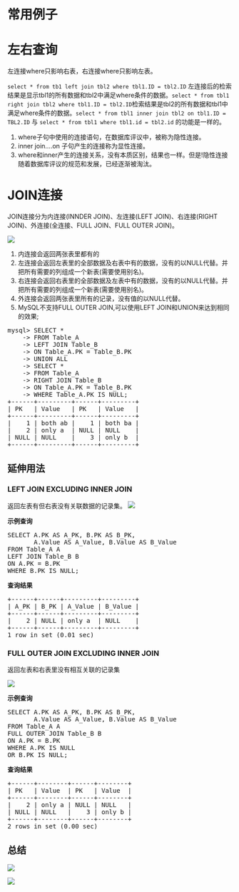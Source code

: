 # 常用例子

# 左右查询

左连接where只影响右表，右连接where只影响左表。

`select * from tb1 left join tbl2 where tbl1.ID = tbl2.ID` 左连接后的检索结果是显示tbl1的所有数据和tbl2中满足where条件的数据。`select * from tbl1 right join tbl2 where tbl1.ID = tbl2.ID`检索结果是tbl2的所有数据和tbl1中满足where条件的数据。`select * from tbl1 inner join tbl2 on tbl1.ID = TBL2.ID` 与 `select * from tbl1 where tbl1.id = tbl2.id` 的功能是一样的。

1. where子句中使用的连接语句，在数据库评议中，被称为隐性连接。
2. inner join....on 子句产生的连接称为显性连接。
3. where和inner产生的连接关系，没有本质区别，结果也一样。但是!隐性连接随着数据库评议的规范和发展，已经逐渐被淘汰。


# JOIN连接
JOIN连接分为内连接(INNDER JOIN)、左连接(LEFT JOIN)、右连接(RIGHT JOIN)、外连接(全连接、FULL JOIN、FULL OUTER JOIN)。

![](https://pic1.zhimg.com/80/v2-8512a4aa273cbcd8ffcba52ed33e47be_hd.jpg)

1. 内连接会返回两张表里都有的
2. 左连接会返回左表里的全部数据及右表中有的数据，没有的以NULL代替。并把所有需要的列组成一个新表(需要使用别名)。
3. 右连接会返回右表里的全部数据及左表中有的数据，没有的以NULL代替。并把所有需要的列组成一个新表(需要使用别名)。
4. 外连接会返回两张表里所有的记录，没有值的以NULL代替。
5. MySQL不支持FULL OUTER JOIN,可以使用LEFT JOIN和UNION来达到相同的效果;

<pre>
mysql> SELECT * 
    -> FROM Table_A
    -> LEFT JOIN Table_B 
    -> ON Table_A.PK = Table_B.PK
    -> UNION ALL
    -> SELECT *
    -> FROM Table_A
    -> RIGHT JOIN Table_B 
    -> ON Table_A.PK = Table_B.PK
    -> WHERE Table_A.PK IS NULL;
+------+---------+------+---------+
| PK   | Value   | PK   | Value   |
+------+---------+------+---------+
|    1 | both ab |    1 | both ba |
|    2 | only a  | NULL | NULL    |
| NULL | NULL    |    3 | only b  |
+------+---------+------+---------+
</pre>

## 延伸用法
### LEFT JOIN EXCLUDING INNER JOIN
返回左表有但右表没有关联数据的记录集。
![](https://pic1.zhimg.com/80/v2-c970ae28d2ad6d3d8c30cc9b872fe9f8_hd.jpg)

**示例查询**
<pre>
SELECT A.PK AS A_PK, B.PK AS B_PK,
       A.Value AS A_Value, B.Value AS B_Value
FROM Table_A A
LEFT JOIN Table_B B
ON A.PK = B.PK
WHERE B.PK IS NULL;
</pre>

**查询结果**
<pre>
+------+------+---------+---------+
| A_PK | B_PK | A_Value | B_Value |
+------+------+---------+---------+
|    2 | NULL | only a  | NULL    |
+------+------+---------+---------+
1 row in set (0.01 sec)
</pre>

### FULL OUTER JOIN EXCLUDING INNER JOIN
返回左表和右表里没有相互关联的记录集

![](https://pic2.zhimg.com/80/v2-7f436f14e03af359c857f0a52db9f415_hd.jpg)

**示例查询**
<pre>
SELECT A.PK AS A_PK, B.PK AS B_PK,
       A.Value AS A_Value, B.Value AS B_Value
FROM Table_A A
FULL OUTER JOIN Table_B B
ON A.PK = B.PK
WHERE A.PK IS NULL
OR B.PK IS NULL;
</pre>

**查询结果**
<pre>
+------+--------+------+--------+
| PK   | Value  | PK   | Value  |
+------+--------+------+--------+
|    2 | only a | NULL | NULL   |
| NULL | NULL   |    3 | only b |
+------+--------+------+--------+
2 rows in set (0.00 sec)
</pre>

## 总结

![](https://pic1.zhimg.com/80/v2-4a6a3d98fda78a91ff69970dc2ae9f77_hd.jpg)

![](https://pic2.zhimg.com/80/v2-ead84fbe726cf1c0a3ef6a04cb81017e_hd.jpg)

